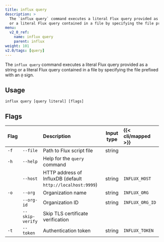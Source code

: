 ```yaml
---
title: influx query
description: >
  The `influx query` command executes a literal Flux query provided as a string
  or a literal Flux query contained in a file by specifying the file prefixed with an '@' sign.
menu:
  v2_0_ref:
    name: influx query
    parent: influx
weight: 101
v2.0/tags: [query]
---
```


The `influx query` command executes a literal Flux query provided as a string
or a literal Flux query contained in a file by specifying the file prefixed with an `@` sign.

## Usage
```
influx query [query literal] [flags]
```

## Flags
| Flag |                 | Description                                                | Input type | {{< cli/mapped >}} |
|:---- |:---             |:-----------                                                |:----------:|:------------------ |
| `-f` | `--file`        | Path to Flux script file                                   | string     |                    |
| `-h` | `--help`        | Help for the `query` command                               |            |                    |
|      | `--host`        | HTTP address of InfluxDB (default `http://localhost:9999`) | string     | `INFLUX_HOST`      |
| `-o` | `--org`         | Organization name                                          | string     | `INFLUX_ORG`       |
|      | `--org-id`      | Organization ID                                            | string     | `INFLUX_ORG_ID`    |
|      | `--skip-verify` | Skip TLS certificate verification                          |            |                    |
| `-t` | `--token`       | Authentication token                                       | string     | `INFLUX_TOKEN`     |
